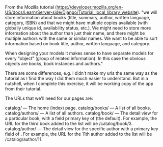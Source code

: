 From the Mozilla tutorial 
(https://developer.mozilla.org/en-US/docs/Learn/Server-side/Django/Tutorial_local_library_website).
"we will store information about books (title, summary, author, written language, category, ISBN) 
and that we might have multiple copies available (with globally unique id, availability status, 
etc.). We might need to store more information about the author than just their name, and there 
might be multiple authors with the same or similar names. We want to be able to sort information 
based on book title, author, written language, and category.

When designing your models it makes sense to have separate models for every "object" 
(group of related information). In this case the obvious objects are books, book instances and authors."

There are some differences, e.g. I didn't make my urls the same way as the tutorial as I find
the way I did them much easier to understand. But in a nutshell, when I complete this exercise,
it will be working copy of the app from their tutorial.

The URLs that we'll need for our pages are:

catalog/ — The home (index) page.
catalog/books/ — A list of all books.
catalog/authors/ — A list of all authors.
catalog/book/<id> — The detail view for a particular book, with a field primary key of <id> 
(the default). For example, the URL for the third book added to the list will be /catalog/book/3.
catalog/author/<id> — The detail view for the specific author with a primary key field of <id>.  For example, 
the URL for the 11th author added to the list will be  /catalog/author/11.